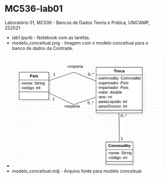 # MC536-lab01
Laboratório 01, MC536 - Bancos de Dados Teoria e Prática, UNICAMP, 2S2021

* lab1.ipynb - Notebook com as tarefas.
* modelo_conceitual.png - Imagem com o modelo conceitual para o banco de dados da Contrade.
* ![Diagrama de Orquestracao](modelo_conceitual.png)
* modelo_conceitual.mdj - Arquivo fonte para modelo conceitual.
